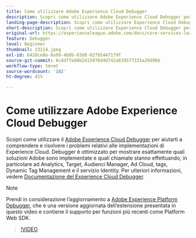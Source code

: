 ```yaml
---
title: Come utilizzare Adobe Experience Cloud Debugger
description: Scopri come utilizzare Adobe Experience Cloud Debugger per comprendere e risolvere eventuali problemi nelle implementazioni di Experience Cloud.
landing-page-description: Scopri come utilizzare Experience Cloud Debugger per risolvere eventuali problemi di implementazione. Scopri quali soluzioni Adobe vengono implementate e quali sono le chiamate che effettuano.
short-description: Scopri come utilizzare Experience Cloud Debugger per risolvere eventuali problemi di implementazione. Scopri quali soluzioni Adobe vengono implementate e quali sono le chiamate che effettuano.
original-url: https://experienceleague.adobe.com/docs/core-services-learn/tutorials/debugger/use-the-experience-cloud-debugger.html
feature: Debugger
level: Beginner
thumbnail: 23114.jpeg
exl-id: 6428ce8e-8a99-4b0b-83d8-02795447179f
source-git-commit: 8cddffe88b2d15970d4d742a839577333a29d966
workflow-type: tm+mt
source-wordcount: '182'
ht-degree: 41%

---
```


# Come utilizzare Adobe Experience Cloud Debugger

Scopri come utilizzare il [Adobe Experience Cloud Debugger](https://chrome.google.com/webstore/detail/adobe-experience-cloud-de/ocdmogmohccmeicdhlhhgepeaijenapj) per aiutarti a comprendere e risolvere i problemi relativi alle implementazioni di Experience Cloud. Debugger è ottimizzato per mostrare esattamente quali soluzioni Adobe sono implementate e quali chiamate stanno effettuando, in particolare ad Analytics, Target, Audienci Manager, Ad Cloud, tags, Dynamic Tag Management e il servizio Identity. Per ulteriori informazioni, vedere [Documentazione del Experience Cloud Debugger](https://docs.adobe.com/content/help/it-IT/experience-cloud/user-guides/home.translate.html).

>[!NOTE]
>
>Prendi in considerazione l’aggiornamento a [Adobe Experience Platform Debugger](../overview.md), che è una versione aggiornata dell’estensione presentata in questo video e contiene il supporto per funzioni più recenti come Platform Web SDK.

>[!VIDEO](https://video.tv.adobe.com/v/23064/?quality=12)
